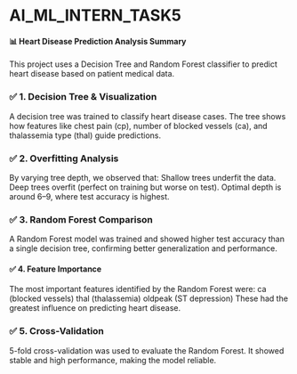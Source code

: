 # AI_ML_INTERN_TASK5
#### 📊 Heart Disease Prediction Analysis Summary
This project uses a Decision Tree and Random Forest classifier to predict heart disease based on patient medical data.
### ✅ 1. Decision Tree & Visualization
A decision tree was trained to classify heart disease cases. The tree shows how features like chest pain (cp), number of blocked vessels (ca), and thalassemia type (thal) guide predictions.
### ✅ 2. Overfitting Analysis
By varying tree depth, we observed that:
Shallow trees underfit the data.
Deep trees overfit (perfect on training but worse on test).
Optimal depth is around 6–9, where test accuracy is highest.
### ✅ 3. Random Forest Comparison
A Random Forest model was trained and showed higher test accuracy than a single decision tree, confirming better generalization and performance.
#### ✅ 4. Feature Importance
The most important features identified by the Random Forest were:
ca (blocked vessels)
thal (thalassemia)
oldpeak (ST depression)
These had the greatest influence on predicting heart disease.
### ✅ 5. Cross-Validation
5-fold cross-validation was used to evaluate the Random Forest. It showed stable and high performance, making the model reliable.


